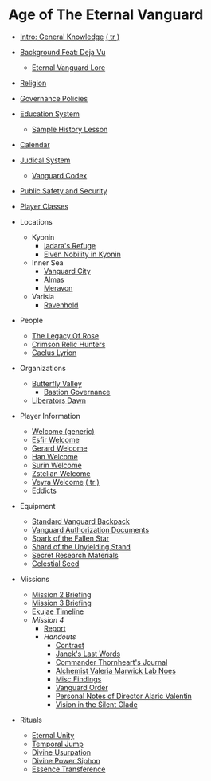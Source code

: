 # Age of The Eternal Vanguard
* [Intro: General Knowledge](Intro.md) [( tr )](Translations/tr/Intro.md)
* [Background Feat: Deja Vu](Background/DejaVu.md)
    * [Eternal Vanguard Lore](Background/Skill_Lore_Eternal_Vanguard.md)
* [Religion](General/Religion.md)
* [Governance Policies](General/Governance_Policy.md)
* [Education System](General/Education_System.md)
    * [Sample History Lesson](General/Sample_History_Lesson.md)
* [Calendar](General/Calendar.md)
* [Judical System](General/Judical_System.md)
    * [Vanguard Codex](General/Vanguard_Codex.md)
* [Public Safety and Security](General/Vanguard_Security.md)
* [Player Classes](General/Classes.md)
* Locations
    * Kyonin
        * [Iadara's Refuge](Location/Kyonin/Iadaras_Refuge.md)
        * [Elven Nobility in Kyonin](Location/Kyonin/Elven_Nobility.md)
    * Inner Sea
        * [Vanguard City](Location/Inner_Sea/Vanguard_City.md)
        * [Almas](Location/Inner_Sea/Almas.md)
        * [Meravon](Location/Inner_Sea/Meravon.md)
    * Varisia
        * [Ravenhold](Location/Varisia/Ravenhold.md)
* People
    * [The Legacy Of Rose](NPC/The_Legacy_of_Rose.md)
    * [Crimson Relic Hunters](NPC/Crimson_Relic_Hunters.md)
    * [Caelus Lyrion](NPC/Caelus_Lyrion.md)
* Organizations
    * [Butterfly Valley](Organisation/Butterfly_Valley/Info.md)
        * [Bastion Governance](Organisation/Butterfly_Valley/Bastion_Governance.md)
    * [Liberators Dawn](Organisation/Liberators_Dawn/Info.md)

* Player Information
    * [Welcome (generic)](Player/Welcome.md)
    * [Esfir Welcome](Player/Esfir_Welcome.md)
    * [Gerard Welcome](Player/Gerard_Welcome.md)
    * [Han Welcome](Player/Han_Welcome.md)
    * [Surin Welcome](Player/Surin_Welcome.md)
    * [Zstelian Welcome](Player/Zstelian_Welcome.md)
    * [Veyra Welcome](Player/Veyra_Welcome.md) [( tr )](Translations/tr/Player/Veyra_Welcome.md)
    * [Eddicts](Player/eddicts.md)

* Equipment
    * [Standard Vanguard Backpack](Equipment/Standard_Vanguard_Backpack.md)
    * [Vanguard Authorization Documents](Equipment/Vanguard_Authorization_Documents.md)
    * [Spark of the Fallen Star](Equipment/Spark_of_Fallen_Star.md)
    * [Shard of the Unyielding Stand](Equipment/Unyielding_Stand.md)
    * [Secret Research Materials](Equipment/Research_Materials.md)
    * [Celestial Seed](Equipment/Celestial_Seed.md)

* Missions
    * [Mission 2 Briefing](Quests/Mission2/Briefing.md)
    * [Mission 3 Briefing](Quests/Mission3/Briefing.md)
    * [Ekujae Timeline](Quests/Mission3/Ekujae_Timeline.md)
    * *Mission 4*
        * [Report](Quests/Mission4/Report.md)
        * *Handouts*
            * [Contract](Quests/Mission4/handouts/Contract.md)
            * [Janek's Last Words](Quests/Mission4/handouts/Janek_Last_Words.md)
            * [Commander Thornheart's Journal](Quests/Mission4/handouts/Journal.md)
            * [Alchemist Valeria Marwick Lab Noes](Quests/Mission4/handouts/Lab_Notes.md)
            * [Misc Findings](Quests/Mission4/handouts/Misc_Info.md)
            * [Vanguard Order](Quests/Mission4/handouts/Order.md)
            * [Personal Notes of Director Alaric Valentin](Quests/Mission4/handouts/Personal_notes.md)
            * [Vision in the Silent Glade](Quests/Mission4/handouts/Vision.md)

* Rituals
    * [Eternal Unity](Ritual/Eternal_Unity.md)
    * [Temporal Jump](Ritual/Temporal_Jump.md)
    * [Divine Usurpation](Ritual/Divine_Usurpation.md)
    * [Divine Power Siphon](Ritual/Divine_Power_Siphon.md)
    * [Essence Transference](Ritual/Essence_Transference.md)

